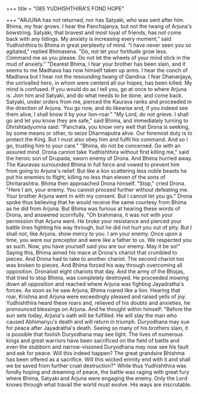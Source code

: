+++
title = "085 YUDHISHTHIRA'S FOND HOPE"

+++
"ARJUNA has not returned, nor has
Satyaki, who was sent after him. Bhima,
my fear grows. I hear the Panchajanya,
but not the twang of Arjuna's bowstring.
Satyaki, that bravest and most loyal of
friends, has not come back with any
tidings. My anxiety is increasing every
moment," said Yudhishthira to Bhima in
great perplexity of mind.
"I have never seen you so agitated,"
replied Bhimasena. "Do, not let your
fortitude grow less. Command me as you
please. Do not let the wheels of your mind
stick in the mud of anxiety."
"Dearest Bhima, I fear your brother has
been slain, and it seems to me Madhava
has now himself taken up arms. I hear the
conch of Madhava but I hear not the
resounding twang of Gandiva. I fear
Dhananjaya, the unrivalled hero, in whom
were centerd all our hopes, has been
killed. My mind is confused. If you would
do as I tell you, go at once to where
Arjuna is. Join him and Satyaki, and do
what needs to be done, and come back.
Satyaki, under orders from me, pierced
the Kaurava ranks and proceeded in the
direction of Arjuna. You go now, and do
likewise and, if you indeed see them alive,
I shall know it by your lion-roar."
"My Lord, do not grieve. I shall go and let
you know they are safe," said Bhima, and
immediately turning to Dhrishtadyumna
said: "Panchala, you know very well that
Drona is seeking, by some means or other,
to seize Dharmaputra alive. Our foremost
duty is to protect the King. But I must also
obey him and fulfil his command. And so
I go, trusting him to your care."
"Bhima, do not be concerned. Go with an
assured mind. Drona cannot take
Yudhishthira without first killing me,"
said the heroic son of Drupada, sworn
enemy of Drona. And Bhima hurried
away.
The Kauravas surrounded Bhima in full
force and vowed to prevent him from
going to Arjuna's relief. But like a lion
scattering less noble beasts he put his
enemies to flight, killing no less than
eleven of the sons of Dhritarashtra. Bhima
then approached Drona himself. "Stop,"
cried Drona. "Here I am, your enemy.
You cannot proceed further without
defeating me. Your brother Arjuna went
in with my consent. But I cannot let you
go." Drona spoke thus believing that he
would receive the same courtesy from
Bhima as he did from Arjuna. But Bhima
was furious at hearing these words of
Drona, and answered scornfully.
"Oh brahmana, it was not with your
permission that Arjuna went. He broke
your resistance and pierced your battle
lines fighting his way through, but he did
not hurt you out of pity. But I shall not,
like Arjuna, show mercy to you. I am your
enemy. Once upon a time, you were our
preceptor and were like a father to us. We
respected you as such. Now, you have
yourself said you are our enemy. May it
be so!" Saying this, Bhima aimed his
mace at Drona's chariot that crumbled to
pieces. And Drona had to take to another
chariot.
The second chariot too was broken to
pieces. And Bhima forced his way
through overcoming all opposition. Dronalost eight chariots that day. And the army
of the Bhojas, that tried to stop Bhima,
was completely destroyed.
He proceeded mowing down all
opposition and reached where Arjuna was
fighting Jayadratha's forces.
As soon as he saw Arjuna, Bhima roared
like a lion. Hearing that roar, Krishna and
Arjuna were exceedingly pleased and
raised yells of joy. Yudhishthira heard
these roars and, relieved of his doubts and
anxieties, he pronounced blessings on
Arjuna. And he thought within himself:
"Before the sun sets today, Arjuna's oath
will be fulfilled. He will slay the man who
caused Abhimanyu's death and will return
in triumph. Duryodhana may sue for
peace after Jayadratha's death. Seeing so
many of his brothers slain, it is possible
that foolish Duryodhana may see light.
The lives of numerous kings and great
warriors have been sacrificed on the field
of battle and even the stubborn and
narrow-visioned Duryodhana may now
see his fault and ask for peace. Will this
indeed happen? The great grandsire
Bhishma has been offered as a sacrifice.
Will this wicked enmity end with it and
shall we be saved from further cruel
destruction?"
While thus Yudhishthira was fondly
hoping and dreaming of peace, the battle
was raging with great fury where Bhima,
Satyaki and Arjuna were engaging the
enemy.
Only the Lord knows through what travail
the world must evolve. His ways are
inscrutable.